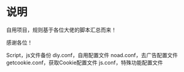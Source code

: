 # 说明

自用项目，规则基于各位大佬的脚本汇总而来！

感谢各位！

Script，js文件备份
diy.conf，自用配置文件
noad.conf，去广告配置文件
getcookie.conf，获取Cookie配置文件
js.conf，特殊功能配置文件

